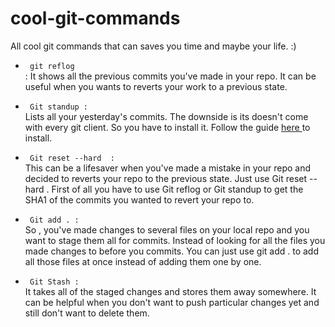 # cool-git-commands
All cool git commands that can saves you time and maybe your life. :)

<ul>

<p> <li> <code> git reflog </code> </li> :  It shows all the previous commits you've made in your repo. It can be useful when you wants to reverts your work to a previous state.  </p>


<p> <li>  <code> Git standup :  </code> </li> Lists all your yesterday's commits. The downside is its doesn't come with every git client. So you have to install it. Follow the guide <a href="https://github.com/kamranahmedse/git-standup"> here </a> to install. </p>


<p> <li>  <code> Git reset --hard  : </code> </li>  This can be a lifesaver when you've made  a mistake in  your repo and decided to reverts your repo to the previous state. Just use <italic> Git reset --hard <The SHA1 of the commits you want to revert to>  </italic> . First of all you have to use <italic> Git reflog </italic> or <italic> Git standup </italic> to get the SHA1 of the commits you wanted to revert your repo to. </p> 


<p> <li>  <code> Git add . : </code> </li>  So , you've made changes to several files on your local repo and you want to stage them all for commits. Instead of looking for all the files you made changes to before you commits. You can just use <italic> git add . </italic> to add all those files at once instead of adding them one by one. </p>


<p> <li>  <code> Git Stash : </code> </li> It  takes all of the staged changes and stores them away somewhere. It can be helpful when you don't want to push  particular changes yet and still don't want to delete them. </p>


